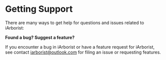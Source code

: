 <!-- DO NOT RENAME OR REMOVE THIS FILE - it's hosted here https://amp.dev/support/ -->

# Getting Support

There are many ways to get help for questions and issues related to iArborist:

**Found a bug? Suggest a feature?**

If you encounter a bug in iArborist or have a feature request for iArborist, see contact iarborist@outlook.com for filing an issue or requesting features.
